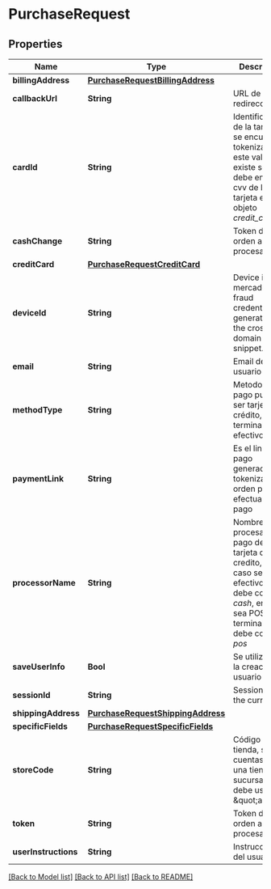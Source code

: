 # PurchaseRequest

## Properties
Name | Type | Description | Notes
------------ | ------------- | ------------- | -------------
**billingAddress** | [**PurchaseRequestBillingAddress**](PurchaseRequestBillingAddress.md) |  | [optional] 
**callbackUrl** | **String** | URL de redirección | [optional] 
**cardId** | **String** | Identificador de la tarjeta si se encuentra tokenizada, si este valor existe solo debe enviar el cvv de la tarjeta en el objeto *credit_card* | [optional] 
**cashChange** | **String** | Token de la orden a procesar | [optional] 
**creditCard** | [**PurchaseRequestCreditCard**](PurchaseRequestCreditCard.md) |  | [optional] 
**deviceId** | **String** | Device id for mercadopago fraud credential generated by the cross domain login snippet. | [optional] 
**email** | **String** | Email del usuario | 
**methodType** | **String** | Metodo de pago puede ser tarjeta de crédito, POS o terminal y efectivo | 
**paymentLink** | **String** | Es el link de pago generado al tokenizar la orden para efectuar el pago | [optional] 
**processorName** | **String** | Nombre del procesador de pago de tarjeta de credito, en caso sea efectivo se debe colocar *cash*, en caso sea POS o terminal se debe colocar *pos* | [optional] 
**saveUserInfo** | **Bool** | Se utiliza para la creación del usuario | [optional] 
**sessionId** | **String** | Session id for the current | [optional] 
**shippingAddress** | [**PurchaseRequestShippingAddress**](PurchaseRequestShippingAddress.md) |  | [optional] 
**specificFields** | [**PurchaseRequestSpecificFields**](PurchaseRequestSpecificFields.md) |  | [optional] 
**storeCode** | **String** | Código de la tienda, si solo cuentas con una tienda o sucursal se debe usar \&quot;all\&quot; | 
**token** | **String** | Token de la orden a procesar | 
**userInstructions** | **String** | Instrucciones del usuario | [optional] 

[[Back to Model list]](../README.md#documentation-for-models) [[Back to API list]](../README.md#documentation-for-api-endpoints) [[Back to README]](../README.md)


